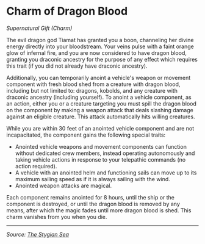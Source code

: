 # Charm of Dragon Blood

_Supernatural Gift (Charm)_

The evil dragon god Tiamat has granted you a boon, channeling her divine energy directly into your bloodstream. Your veins pulse with a faint orange glow of infernal fire, and you are now considered to have dragon blood, granting you draconic ancestry for the purpose of any effect which requires this trait (if you did not already have draconic ancestry).

Additionally, you can temporarily anoint a vehicle's weapon or movement component with fresh blood shed from a creature with dragon blood, including but not limited to: dragons, kobolds, and any creature with draconic ancestry (including yourself). To anoint a vehicle component, as an action, either you or a creature targeting you must spill the dragon blood on the component by making a weapon attack that deals slashing damage against an eligible creature. This attack automatically hits willing creatures.

While you are within 30 feet of an anointed vehicle component and are not incapacitated, the component gains the following special traits:

- Anointed vehicle weapons and movement components can function without dedicated crew members, instead operating autonomously and taking vehicle actions in response to your telepathic commands (no action required).
- A vehicle with an anointed helm and functioning sails can move up to its maximum sailing speed as if it is always sailing with the wind.
- Anointed weapon attacks are magical.

Each component remains anointed for 8 hours, until the ship or the component is destroyed, or until the dragon blood is removed by any means, after which the magic fades until more dragon blood is shed. This charm vanishes from you when you die.

---

_Source: [The Stygian Sea](https://github.com/mpanighetti/dnd5e-stygian-sea)_
